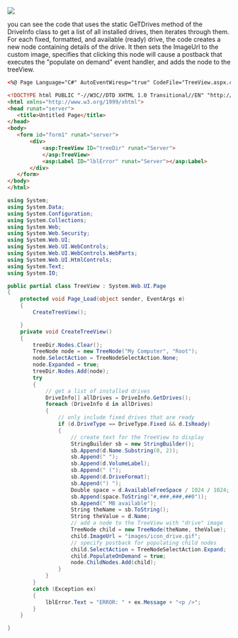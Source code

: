
[![](http://4.bp.blogspot.com/_iY3Ra2OqpkA/SLfjuQgRo2I/AAAAAAAABT0/p_x7lkfVwyQ/s400/treeview_1.JPG)](https://www.blogger.com/blog/post/edit/6673695286148904603/5064240701301416640#)

you can see the code that uses the static GeTDrives method of the DriveInfo class to get a list of all installed drives, then iterates through them. For each fixed, formatted, and available (ready) drive, the code creates a new node containing details of the drive. It then sets the ImageUrl to the custom image, specifies that clicking this node will cause a postback that executes the "populate on demand" event handler, and adds the node to the treeView.

```html
<%@ Page Language="C#" AutoEventWireup="true" CodeFile="TreeView.aspx.cs" Inherits="TreeView" %>

<!DOCTYPE html PUBLIC "-//W3C//DTD XHTML 1.0 Transitional//EN" "http://www.w3.org/TR/xhtml1/DTD/xhtml1-transitional.dtd">
<html xmlns="http://www.w3.org/1999/xhtml">
<head runat="server">
   <title>Untitled Page</title>
</head>
<body>
   <form id="form1" runat="server">
       <div>
           <asp:TreeView ID="treeDir" runat="Server">
           </asp:TreeView>
           <asp:Label ID="lblError" runat="Server"></asp:Label>
       </div>
   </form>
</body>
</html>
```
```csharp
using System;
using System.Data;
using System.Configuration;
using System.Collections;
using System.Web;
using System.Web.Security;
using System.Web.UI;
using System.Web.UI.WebControls;
using System.Web.UI.WebControls.WebParts;
using System.Web.UI.HtmlControls;
using System.Text;
using System.IO;

public partial class TreeView : System.Web.UI.Page
{
    protected void Page_Load(object sender, EventArgs e)
    {
        CreateTreeView();

    }
    private void CreateTreeView()
    {
        treeDir.Nodes.Clear();
        TreeNode node = new TreeNode("My Computer", "Root");
        node.SelectAction = TreeNodeSelectAction.None;
        node.Expanded = true;
        treeDir.Nodes.Add(node);
        try
        {
            // get a list of installed drives
            DriveInfo[] allDrives = DriveInfo.GetDrives();
            foreach (DriveInfo d in allDrives)
            {
                // only include fixed drives that are ready
                if (d.DriveType == DriveType.Fixed && d.IsReady)
                {
                    // create text for the TreeView to display
                    StringBuilder sb = new StringBuilder();
                    sb.Append(d.Name.Substring(0, 2));
                    sb.Append(" ");
                    sb.Append(d.VolumeLabel);
                    sb.Append(" (");
                    sb.Append(d.DriveFormat);
                    sb.Append(") ");
                    Double space = d.AvailableFreeSpace / 1024 / 1024;
                    sb.Append(space.ToString("#,###,###,##0"));
                    sb.Append(" MB available");
                    String theName = sb.ToString();
                    String theValue = d.Name;
                    // add a node to the TreeView with "drive" image
                    TreeNode child = new TreeNode(theName, theValue);
                    child.ImageUrl = "images/icon_drive.gif";
                    // specify postback for populating child nodes
                    child.SelectAction = TreeNodeSelectAction.Expand;
                    child.PopulateOnDemand = true;
                    node.ChildNodes.Add(child);
                }
            }
        }
        catch (Exception ex)
        {
            lblError.Text = "ERROR: " + ex.Message + "<p />";
        }
    }

}
```
<!--stackedit_data:
eyJoaXN0b3J5IjpbLTgzNTc3MTE5MiwtNTUyOTkzNDI2LDE1NT
MxNjA2ODAsNjY4MTkwMDQ5LDEyMDMwNDY5NDYsMTQwNzUxNzMx
NSwtMzg0MTA1MDEzLC0zMTU2NDg1ODgsLTgwMDU2MTkzMCwtMT
cyNDIzMzM3NiwtMTU2NTcxMzk4MywtMjA2NjY1NTQ3NSwtOTM4
NTE2MjM4LC0zMzI0NTUzNjNdfQ==
-->